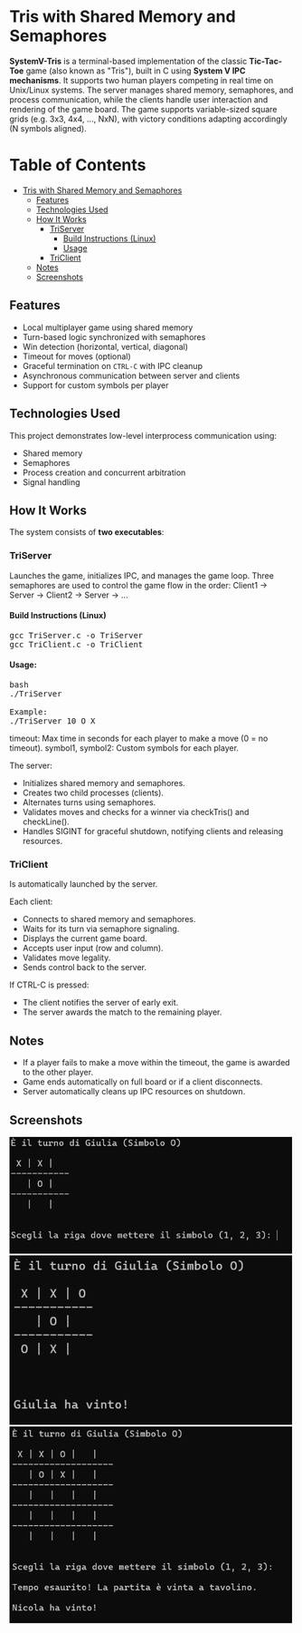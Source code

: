 # Tris with Shared Memory and Semaphores

**SystemV-Tris** is a terminal-based implementation of the classic **Tic-Tac-Toe** game (also known as "Tris"), built in C using **System V IPC mechanisms**. It supports two human players competing in real time on Unix/Linux systems. The server manages shared memory, semaphores, and process communication, while the clients handle user interaction and rendering of the game board. The game supports variable-sized square grids (e.g. 3x3, 4x4, ..., NxN), with victory conditions adapting accordingly (N symbols aligned).

# Table of Contents
- [Tris with Shared Memory and Semaphores](#tris-with-shared-memory-and-semaphores)
  - [Features](#features)
  - [Technologies Used](#technologies-used)
  - [How It Works](#how-it-works)
    - [TriServer](#-trisserver)
      - [Build Instructions (Linux)](#build-instructions-linux)
      - [Usage](#usage)
    - [TriClient](#triclinet)
  - [Notes](#notes)
  - [Screenshots](#screenshots)

## Features
- Local multiplayer game using shared memory
- Turn-based logic synchronized with semaphores
- Win detection (horizontal, vertical, diagonal)
- Timeout for moves (optional)
- Graceful termination on `CTRL-C` with IPC cleanup
- Asynchronous communication between server and clients
- Support for custom symbols per player

## Technologies Used
This project demonstrates low-level interprocess communication using:
- Shared memory
- Semaphores
- Process creation and concurrent arbitration
- Signal handling

## How It Works
The system consists of **two executables**:

### TriServer
Launches the game, initializes IPC, and manages the game loop. Three semaphores are used to control the game flow in the order: Client1 → Server → Client2 → Server → ...

#### Build Instructions (Linux)
<pre>gcc TriServer.c -o TriServer
gcc TriClient.c -o TriClient</pre>

#### Usage:
<pre>bash
./TriServer <timeout> <symbol1> <symbol2>

Example:
./TriServer 10 O X</pre>

timeout: Max time in seconds for each player to make a move (0 = no timeout).
symbol1, symbol2: Custom symbols for each player.

The server:
- Initializes shared memory and semaphores.
- Creates two child processes (clients).
- Alternates turns using semaphores.
- Validates moves and checks for a winner via checkTris() and checkLine().
- Handles SIGINT for graceful shutdown, notifying clients and releasing resources.

### TriClient
Is automatically launched by the server.

Each client:
- Connects to shared memory and semaphores.
- Waits for its turn via semaphore signaling.
- Displays the current game board.
- Accepts user input (row and column).
- Validates move legality.
- Sends control back to the server.

If CTRL-C is pressed:
- The client notifies the server of early exit.
- The server awards the match to the remaining player.

## Notes
- If a player fails to make a move within the timeout, the game is awarded to the other player.
- Game ends automatically on full board or if a client disconnects.
- Server automatically cleans up IPC resources on shutdown.

## Screenshots
<img src="img/screenshot_1.png" alt="Contacts App Screenshot" style="width: 500px;"/>

<img src="img/screenshot_2.png" alt="Contacts App Screenshot" style="width: 500px;"/>

<img src="img/screenshot_3.png" alt="Contacts App Screenshot" style="width: 500px;"/>

